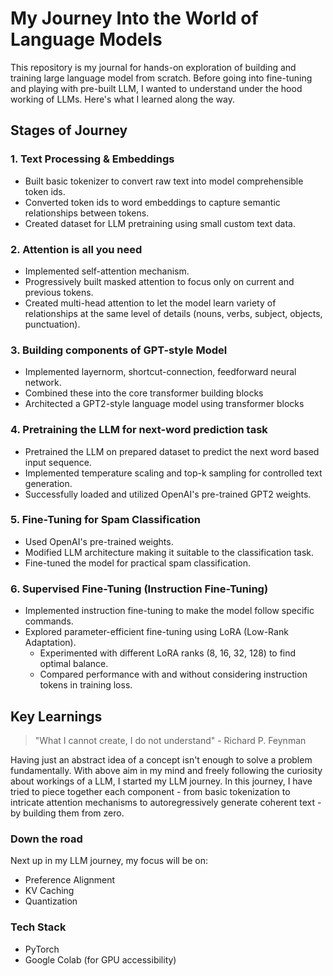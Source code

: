 # My Journey Into the World of Language Models

This repository is my journal for hands-on exploration of building and training large language model from scratch. Before going into fine-tuning and playing with pre-built LLM, I wanted to understand under the hood working of LLMs. Here's what I learned along the way.

## Stages of Journey

### 1. Text Processing & Embeddings
- Built basic tokenizer to convert raw text into model comprehensible token ids.
- Converted token ids to word embeddings to capture semantic relationships between tokens.
- Created dataset for LLM pretraining using small custom text data.

### 2. Attention is all you need
- Implemented self-attention mechanism.
- Progressively built masked attention to focus only on current and previous tokens.
- Created multi-head attention to let the model learn variety of relationships at the same level of details (nouns, verbs, subject, objects, punctuation).

### 3. Building components of GPT-style Model
- Implemented layernorm, shortcut-connection, feedforward neural network.
- Combined these into the core transformer building blocks
- Architected a GPT2-style language model using transformer blocks

### 4. Pretraining the LLM for next-word prediction task
- Pretrained the LLM on prepared dataset to predict the next word based input sequence.
- Implemented temperature scaling and top-k sampling for controlled text generation.
- Successfully loaded and utilized OpenAI's pre-trained GPT2 weights.

### 5. Fine-Tuning for Spam Classification
- Used OpenAI's pre-trained weights.
- Modified LLM architecture making it suitable to the classification task.
- Fine-tuned the model for practical spam classification.

### 6. Supervised Fine-Tuning (Instruction Fine-Tuning)
- Implemented instruction fine-tuning to make the model follow specific commands.
- Explored parameter-efficient fine-tuning using LoRA (Low-Rank Adaptation).
  - Experimented with different LoRA ranks (8, 16, 32, 128) to find optimal balance.
  - Compared performance with and without considering instruction tokens in training loss.

## Key Learnings

> "What I cannot create,
>     I do not understand"
>             - Richard P. Feynman

Having just an abstract idea of a concept isn't enough to solve a problem fundamentally. With above aim in my mind and freely following the curiosity about workings of a LLM, I started my LLM journey. In this journey, I have tried to piece together each component - from basic tokenization to intricate attention mechanisms to autoregressively generate coherent text - by building them from zero.

### Down the road
Next up in my LLM journey, my focus will be on:
- Preference Alignment
- KV Caching
- Quantization

### Tech Stack
- PyTorch
- Google Colab (for GPU accessibility)